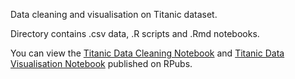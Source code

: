 Data cleaning and visualisation on Titanic dataset.

Directory contains .csv data, .R scripts and .Rmd notebooks.

You can view the [Titanic Data Cleaning Notebook](https://rpubs.com/RiyadHasan/TitanicDataCleaning) and [Titanic Data Visualisation Notebook](https://rpubs.com/RiyadHasan/TitanicDataVisualisation) published on RPubs.
